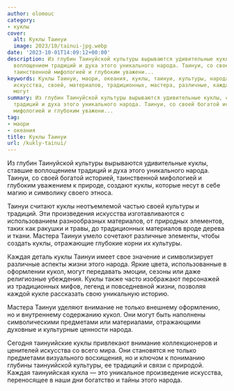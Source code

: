 ```yaml
---
author: olomouc
category:
- куклы
cover:
  alt: Куклы Таинуи
  image: 2023/10/tainui-jpg.webp
date: '2023-10-01T14:09:12+00:00'
description: Из глубин Таинуйской культуры вырываются удивительные куклы, ставшие
  воплощением традиций и духа этого уникального народа. Таинуи, со своей богатой историей,
  таинственной мифологией и глубоким уважени...
keywords: Куклы Таинуи, маори, океания, куклы, таинуи, культуры, народа, традиций,
  искусства, своей, материалов, традиционных, мастера, различные, каждая, жизни, кукол,
  могут
summary: Из глубин Таинуйской культуры вырываются удивительные куклы, ставшие воплощением
  традиций и духа этого уникального народа. Таинуи, со своей богатой историей, таинственной
  мифологией и глубоким уважени...
tag:
- маори
- океания
title: Куклы Таинуи
url: /kukly-tainui/
---
```


Из глубин Таинуйской культуры вырываются удивительные куклы, ставшие воплощением традиций и духа этого уникального народа. Таинуи, со своей богатой историей, таинственной мифологией и глубоким уважением к природе, создают куклы, которые несут в себе магию и символику своего этноса.

Таинуи считают куклы неотъемлемой частью своей культуры и традиций. Эти произведения искусства изготавливаются с использованием разнообразных материалов, от природных элементов, таких как ракушки и травы, до традиционных материалов вроде дерева и ткани. Мастера Таинуи умело сочетают различные элементы, чтобы создать куклы, отражающие глубокие корни их культуры.

Каждая деталь куклы Таинуи имеет свое значение и символизирует различные аспекты жизни этого народа. Яркие цвета, использованные в оформлении кукол, могут передавать эмоции, сезоны или даже религиозные убеждения. Куклы также часто изображают персонажей из традиционных мифов, легенд и повседневной жизни, позволяя каждой кукле рассказать свою уникальную историю.

Мастера Таинуи уделяют внимание не только внешнему оформлению, но и внутреннему содержанию кукол. Они могут быть наполнены символическими предметами или материалами, отражающими духовные и культурные ценности народа.

Сегодня таинуийские куклы привлекают внимание коллекционеров и ценителей искусства со всего мира. Они становятся не только предметами визуального восхищения, но и ключом к пониманию глубины таинуийской культуры, ее традиций и связи с природой. Каждая таинуийская кукла — это уникальное произведение искусства, переносящее в наши дни богатство и тайны этого народа.